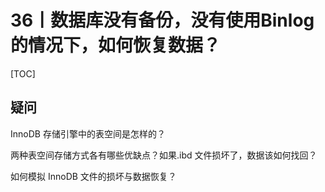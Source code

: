 # 36丨数据库没有备份，没有使用Binlog的情况下，如何恢复数据？

[TOC]

## 疑问

InnoDB 存储引擎中的表空间是怎样的？

两种表空间存储方式各有哪些优缺点？如果.ibd 文件损坏了，数据该如何找回？

如何模拟 InnoDB 文件的损坏与数据恢复？

